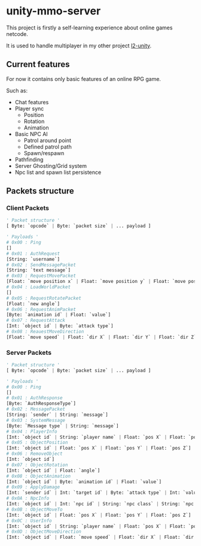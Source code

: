 # unity-mmo-server

<p>This project is firstly a self-learning experience about online games netcode.</p>

It is used to handle multiplayer in my other project [l2-unity](https://gitlab.com/shnok/l2-unity).
## Current features

For now it contains only basic features of an online RPG game. <p>Such as:
- Chat features
- Player sync
	- Position
	- Rotation
	- Animation
- Basic NPC AI
	- Patrol around point
	- Defined patrol path
	- Spawn/respawn
- Pathfinding
- Server Ghosting/Grid system
- Npc list and spawn list persistence

</p>

## Packets structure

### Client Packets

```python
' Packet structure '
[ Byte: `opcode` | Byte: `packet size` | ... payload ]

' Payloads '
# 0x00 : Ping
[]
# 0x01 : AuthRequest
[String: `username`]
# 0x02 : SendMessagePacket
[String: `text message`]
# 0x03 : RequestMovePacket
[Float: `move position x` | Float: `move position y` | Float: `move position z`]
# 0x04 : LoadWorldPacket
[]
# 0x05 : RequestRotatePacket
[Float: `new angle`]
# 0x06 : RequestAnimPacket
[Byte: `animation id` | Float: `value`]
# 0x07 : RequestAttack
[Int: `object id` | Byte: `attack type`]
# 0x08 : ReauestMoveDirection
[Float: `move speed` | Float: `dir X` | Float: `dir Y` | Float: `dir Z`]

```

### Server Packets

```python
' Packet structure '
[ Byte: `opcode` | Byte: `packet size` | ... payload ]

' Payloads '
# 0x00 : Ping
[]
# 0x01 : AuthResponse
[Byte: `AuthResponseType`]
# 0x02 : MessagePacket
[String: `sender` | String: `message`]
# 0x03 : SystemMessage
[Byte: `Message type` | String: `message`]
# 0x04 : PlayerInfo
[Int: `object id` | String: `player name` | Float: `pos X` | Float: `pos Y` | Float: `pos Z`| Int: `level`| Int: `hp`| Int: `maxhp`| Int: `mp`| Int: `maxMp`| Int: `cp`| Int: `maxCp`]
# 0x05 : ObjectPosition
[Int: `object id` | Float: `pos X` | Float: `pos Y` | Float: `pos Z`]
# 0x06 : RemoveObject
[Int: `object id`]
# 0x07 : ObjectRotation
[Int: `object id` | Float: `angle`]
# 0x08 : ObjectAnimation
[Int: `object id` | Byte: `animation id` | Float: `value`]
# 0x09 : ApplyDamage
[Int: `sender id` | Int: `target id` | Byte: `attack type` | Int: `value`]
# 0x0A : NpcInfo
[Int: `object id` | Int: `npc id` | String: `npc class` | String: `npc type` | Float: `pos X` | Float: `pos Y` | Float: `pos Z`| Float: `collision height`| Int: `level`| Int: `hp`| Int: `maxhp`]
# 0x0B : ObjectMoveTo
[Int: `object id` | Float: `pos X` | Float: `pos Y` | Float: `pos Z`]
# 0x0C : UserInfo
[Int: `object id` | String: `player name` | Float: `pos X` | Float: `pos Y` | Float: `pos Z`| Int: `level`| Int: `hp`| Int: `maxhp`| Int: `mp`| Int: `maxMp`| Int: `cp`| Int: `maxCp`]
# 0x0D : ObjectMoveDirection
[Int: `object id` | Float: `move speed` | Float: `dir X` | Float: `dir Y` | Float: `dir Z`]

```
